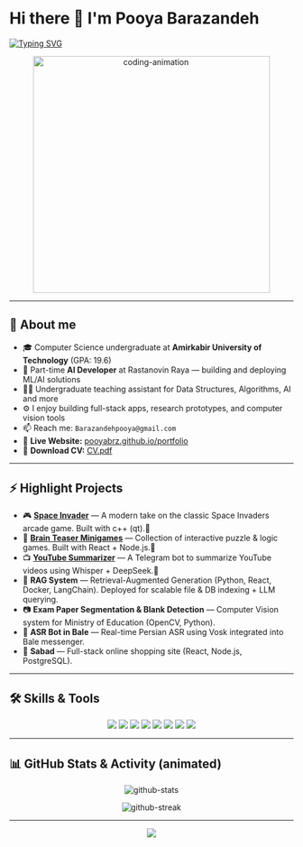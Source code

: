 # Hi there 👋 I'm Pooya Barazandeh

[![Typing SVG](https://readme-typing-svg.demolab.com?font=Fira%20Code\&size=28\&pause=1000\&color=0F172A\&width=720\&height=60\&lines=Computer%20Science%20Student%20%7C%20AI%20Developer%20%7C%20Full-Stack%20Enthusiast)](https://git.io/typing-svg)

<p align="center">
  <img src="https://media.giphy.com/media/13HgwGsXF0aiGY/giphy.gif" alt="coding-animation" width="420" />
</p>

---

## 🔭 About me

* 🎓 Computer Science undergraduate at **Amirkabir University of Technology** (GPA: 19.6)
* 💼 Part-time **AI Developer** at Rastanovin Raya — building and deploying ML/AI solutions
* 👨‍🏫 Undergraduate teaching assistant for Data Structures, Algorithms, AI and more
* ⚙️ I enjoy building full-stack apps, research prototypes, and computer vision tools
* 📫 Reach me: `Barazandehpooya@gmail.com`
* 🔗 **Live Website:** [pooyabrz.github.io/portfolio](https://pooyabrz.github.io/portfolio_website)  
* 📄 **Download CV:** [CV.pdf](./CV.pdf)

---

## ⚡ Highlight Projects

* 🎮 [**Space Invader**](https://github.com/pooyabrz/space-invader) — A modern take on the classic Space Invaders arcade game. Built with c++ (qt).🚀
* 🧠 [**Brain Teaser Minigames**](https://github.com/pooyabrz/brain-teaser-minigames) — Collection of interactive puzzle & logic games. Built with React + Node.js.🧩
* 📺 [**YouTube Summarizer**](https://github.com/pooyabrz/YT-Summarizer) — A Telegram bot to summarize YouTube videos using Whisper + DeepSeek.🎤
* 📑 **RAG System** — Retrieval-Augmented Generation (Python, React, Docker, LangChain). Deployed for scalable file & DB indexing + LLM querying.
* 📷 **Exam Paper Segmentation & Blank Detection** — Computer Vision system for Ministry of Education (OpenCV, Python).
* 🤖 **ASR Bot in Bale** — Real-time Persian ASR using Vosk integrated into Bale messenger.
* 🛒 **Sabad** — Full-stack online shopping site (React, Node.js, PostgreSQL).

---

## 🛠️ Skills & Tools

<p align="center">
  <img src="https://img.shields.io/badge/Python-3776AB?style=for-the-badge&logo=python&logoColor=white" />
  <img src="https://img.shields.io/badge/C++-00599C?style=for-the-badge&logo=c%2B%2B&logoColor=white" />
  <img src="https://img.shields.io/badge/JavaScript-F7DF1E?style=for-the-badge&logo=javascript&logoColor=black" />
  <img src="https://img.shields.io/badge/React-61DAFB?style=for-the-badge&logo=react&logoColor=black" />
  <img src="https://img.shields.io/badge/Node.js-339933?style=for-the-badge&logo=node.js&logoColor=white" />
  <img src="https://img.shields.io/badge/Postgres-316192?style=for-the-badge&logo=postgresql&logoColor=white" />
  <img src="https://img.shields.io/badge/OpenCV-Black?style=for-the-badge&logo=opencv&logoColor=white" />
  <img src="https://img.shields.io/badge/PyTorch-EE4C2C?style=for-the-badge&logo=pytorch&logoColor=white" />
</p>

---

## 📊 GitHub Stats & Activity (animated)


<p align="center">
  <img src="https://github-readme-stats.vercel.app/api?username=pooyabrz&show_icons=true&theme=tokyonight&count_private=true" alt="github-stats" />
</p>

<p align="center">
  <img src="https://github-readme-streak-stats.herokuapp.com/?user=pooyabrz&theme=dark" alt="github-streak" />
</p>

---


<p align="center">
  <img src="https://readme-typing-svg.demolab.com?font=Fira%20Code&size=20&duration=3000&color=0A2540&width=600&height=35&lines=Keep+learning+%F0%9F%92%BB+%7C+Build+stuff+%F0%9F%9A%80+%7C+Share+knowledge+%F0%9F%8C%9F" />
</p>
